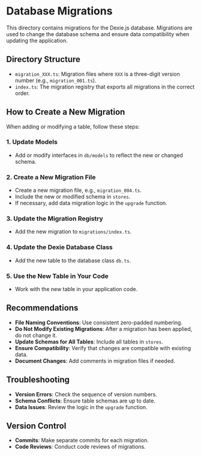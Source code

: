 # Database Migrations

This directory contains migrations for the Dexie.js database. Migrations are used to change the database schema and ensure data compatibility when updating the application.

## Directory Structure

- `migration_XXX.ts`: Migration files where `XXX` is a three-digit version number (e.g., `migration_001.ts`).
- `index.ts`: The migration registry that exports all migrations in the correct order.

## How to Create a New Migration

When adding or modifying a table, follow these steps:

### 1. Update Models

- Add or modify interfaces in `db/models` to reflect the new or changed schema.

### 2. Create a New Migration File

- Create a new migration file, e.g., `migration_004.ts`.
- Include the new or modified schema in `stores`.
- If necessary, add data migration logic in the `upgrade` function.

### 3. Update the Migration Registry

- Add the new migration to `migrations/index.ts`.

### 4. Update the Dexie Database Class

- Add the new table to the database class `db.ts`.

### 5. Use the New Table in Your Code

- Work with the new table in your application code.

## Recommendations

- **File Naming Conventions**: Use consistent zero-padded numbering.
- **Do Not Modify Existing Migrations**: After a migration has been applied, do not change it.
- **Update Schemas for All Tables**: Include all tables in `stores`.
- **Ensure Compatibility**: Verify that changes are compatible with existing data.
- **Document Changes**: Add comments in migration files if needed.

## Troubleshooting

- **Version Errors**: Check the sequence of version numbers.
- **Schema Conflicts**: Ensure table schemas are up to date.
- **Data Issues**: Review the logic in the `upgrade` function.

## Version Control

- **Commits**: Make separate commits for each migration.
- **Code Reviews**: Conduct code reviews of migrations.

